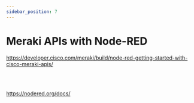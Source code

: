 ```yaml
---
sidebar_position: 7
---
```


# Meraki APIs with Node-RED

<a href="https://developer.cisco.com/meraki/build/node-red-getting-started-with-cisco-meraki-apis/">https://developer.cisco.com/meraki/build/node-red-getting-started-with-cisco-meraki-apis/</a>

<br />
<br />

<a href='https://nodered.org/docs/'>https://nodered.org/docs/</a>
